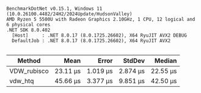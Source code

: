 ```

BenchmarkDotNet v0.15.1, Windows 11 (10.0.26100.4482/24H2/2024Update/HudsonValley)
AMD Ryzen 5 5500U with Radeon Graphics 2.10GHz, 1 CPU, 12 logical and 6 physical cores
.NET SDK 8.0.402
  [Host]     : .NET 8.0.17 (8.0.1725.26602), X64 RyuJIT AVX2 DEBUG
  DefaultJob : .NET 8.0.17 (8.0.1725.26602), X64 RyuJIT AVX2


```
| Method      | Mean     | Error    | StdDev   | Median   |
|------------ |---------:|---------:|---------:|---------:|
| VDW_rubisco | 23.11 μs | 1.019 μs | 2.874 μs | 22.55 μs |
| vdw_htq     | 45.66 μs | 3.377 μs | 9.851 μs | 42.50 μs |
